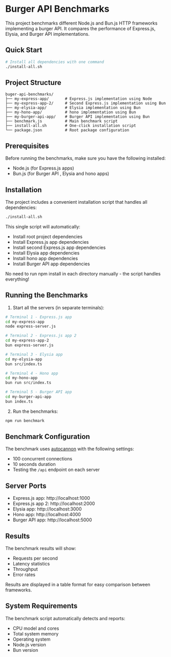 # Burger API Benchmarks

This project benchmarks different Node.js and Bun.js HTTP frameworks implementing a burger API. It compares the performance of Express.js, Elysia, and Burger API implementations.

## Quick Start

```bash
# Install all dependencies with one command
./install-all.sh
```

## Project Structure

```
buger-api-benchmarks/
├── my-express-app/       # Express.js implementation using Node
├── my-express-app-2/     # Second Express.js implementation using Bun
├── my-elysia-app/        # Elysia implementation using Bun
├── my-hono-app/          # hono implementation using Bun
├── my-burger-api-app/    # Burger API implementation using Bun
├── benchmark.js          # Main benchmark script
├── install-all.sh        # One-click installation script
└── package.json          # Root package configuration
```

## Prerequisites

Before running the benchmarks, make sure you have the following installed:

- Node.js (for Express.js apps)
- Bun.js (for Burger API , Elysia and hono apps)

## Installation

The project includes a convenient installation script that handles all dependencies:

```bash
./install-all.sh
```

This single script will automatically:

- Install root project dependencies
- Install Express.js app dependencies
- Install second Express.js app dependencies
- Install Elysia app dependencies
- Install hono app dependencies
- Install Burger API app dependencies

No need to run npm install in each directory manually - the script handles everything!

## Running the Benchmarks

1. Start all the servers (in separate terminals):

```bash
# Terminal 1 - Express.js app
cd my-express-app
node express-server.js

# Terminal 2 - Express.js app 2
cd my-express-app-2
bun express-server.js

# Terminal 3 - Elysia app
cd my-elysia-app
bun src/index.ts

# Terminal 4 - Hono app
cd my-hono-app
bun run src/index.ts

# Terminal 5 - Burger API app
cd my-burger-api-app
bun index.ts

```

2. Run the benchmarks:

```bash
npm run benchmark
```

## Benchmark Configuration

The benchmark uses [autocannon](https://github.com/mcollina/autocannon) with the following settings:

- 100 concurrent connections
- 10 seconds duration
- Testing the `/api` endpoint on each server

## Server Ports

- Express.js app: http://localhost:1000
- Express.js app 2: http://localhost:2000
- Elysia app: http://localhost:3000
- Hono app: http://localhost:4000
- Burger API app: http://localhost:5000

## Results

The benchmark results will show:

- Requests per second
- Latency statistics
- Throughput
- Error rates

Results are displayed in a table format for easy comparison between frameworks.

## System Requirements

The benchmark script automatically detects and reports:

- CPU model and cores
- Total system memory
- Operating system
- Node.js version
- Bun version
